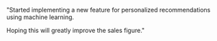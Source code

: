 "Started implementing a new feature for personalized recommendations using machine learning.

Hoping this will greatly improve the sales figure."